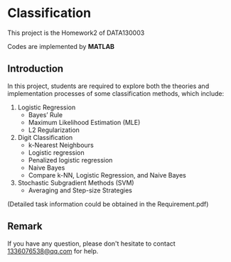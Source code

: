 # Classification
This project is the Homework2 of DATA130003

Codes are implemented by **MATLAB**

## Introduction
In this project, students are required to explore both the theories and implementation processes of some classification methods, which include:

1. Logistic Regression
   *  Bayes’ Rule
    *  Maximum Likelihood Estimation (MLE)
    *  L2 Regularization
2. Digit Classification
    *  k-Nearest Neighbours
    *  Logistic regression
    *  Penalized logistic regression
    *  Naive Bayes
    *  Compare k-NN, Logistic Regression, and Naive Bayes
3.  Stochastic Subgradient Methods (SVM)
    *  Averaging and Step-size Strategies

(Detailed task information could be obtained in the Requirement.pdf)

## Remark
If you have any question, please don't hesitate to contact 1336076538@qq.com for help.




